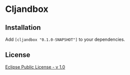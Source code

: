# Cljandbox

## Installation

Add `[cljandbox "0.1.0-SNAPSHOT"]` to your dependencies.

## License

[Eclipse Public License - v 1.0](http://github.com/MayDaniel/cljandbox/raw/master/LICENSE)
